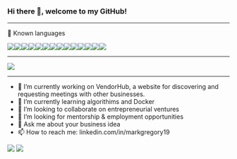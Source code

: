 ### Hi there 👋, welcome to my GitHub!

---

🧰 Known languages

<img src="https://img.shields.io/badge/JavaScript-F7DF1E?style=for-the-badge&logo=javascript&logoColor=black" /><img src="https://img.shields.io/badge/Python-3776AB?style=for-the-badge&logo=python&logoColor=white%22/%3E" /><img src="https://img.shields.io/badge/React-20232A?style=for-the-badge&logo=react&logoColor=61DAFB" /><img src="https://img.shields.io/badge/Redux-593D88?style=for-the-badge&logo=redux&logoColor=white%22%3E" /><img src="https://img.shields.io/badge/Flask-000000?style=for-the-badge&logo=flask&logoColor=white%22%3E" /><img src="https://img.shields.io/badge/-SQLAlchemy-red?style=for-the-badge" /><img src="https://img.shields.io/badge/Node.js-43853D?style=for-the-badge&logo=node.js&logoColor=white%22/%3E" /><img src="https://img.shields.io/badge/PostgreSQL-316192?style=for-the-badge&logo=postgresql&logoColor=white" /><img src="https://img.shields.io/badge/Heroku-430098?style=for-the-badge&logo=heroku&logoColor=white" /><img src="https://img.shields.io/badge/Express.js-000000?style=for-the-badge&logo=express&logoColor=white" /><img src="https://img.shields.io/badge/CSS-239120?&style=for-the-badge&logo=css3&logoColor=white%22%3E" /><img src="https://img.shields.io/badge/Bootstrap-563D7C?style=for-the-badge&logo=bootstrap&logoColor=white%22%3E" /><img src="https://img.shields.io/badge/jQuery-0769AD?style=for-the-badge&logo=jquery&logoColor=white%22%3E" /><img src="https://img.shields.io/badge/HTML-239120?style=for-the-badge&logo=html5&logoColor=white" />

---

<img src="https://github-readme-stats.vercel.app/api?username=JamarkG&theme=blue-green" />

---

- 🔭 I’m currently working on VendorHub, a website for discovering and requesting meetings with other businesses.
- 🌱 I’m currently learning algorithims and Docker
- 👯 I’m looking to collaborate on entrepreneurial ventures
- 🤔 I’m looking for mentorship & employment opportunities
- 💬 Ask me about your business idea
- 📫 How to reach me: linkedin.com/in/markgregory19


<img src="https://img.shields.io/badge/Made%20with-Markdown-1f425f.svg" />
<img src="http://ForTheBadge.com/images/badges/built-with-love.svg" />
